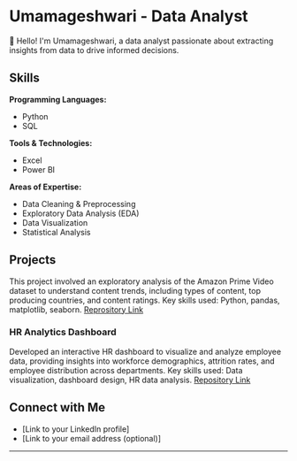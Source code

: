 # Umamageshwari - Data Analyst 

👋 Hello! I'm Umamageshwari, a data analyst passionate about extracting insights from data to drive informed decisions.

## Skills

**Programming Languages:**
- Python
- SQL

**Tools & Technologies:**
- Excel
- Power BI

**Areas of Expertise:**
- Data Cleaning & Preprocessing
- Exploratory Data Analysis (EDA)
- Data Visualization
- Statistical Analysis


## Projects
This project involved an exploratory analysis of the Amazon Prime Video dataset to understand content trends, including types of content, top producing countries, and content ratings. Key skills used: Python, pandas, matplotlib, seaborn.
[Reprository Link](https://github.com/mageshwari26/amazon-prime-analysis) 
### HR Analytics Dashboard
Developed an interactive HR dashboard to visualize and analyze employee data, providing insights into workforce demographics, attrition rates, and employee distribution across departments. Key skills used: Data visualization, dashboard design, HR data analysis.
[Repository Link]()





## Connect with Me

* [Link to your LinkedIn profile]
* [Link to your email address (optional)]

---
